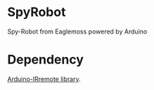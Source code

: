 SpyRobot
========

Spy-Robot from Eaglemoss powered by Arduino


Dependency
==========

[Arduino-IRremote library](https://github.com/shirriff/Arduino-IRremote).